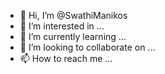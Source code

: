 - 👋 Hi, I’m @SwathiManikos
- 👀 I’m interested in ...
- 🌱 I’m currently learning ...
- 💞️ I’m looking to collaborate on ...
- 📫 How to reach me ...

<!---
SwathiManikos/SwathiManikos is a ✨ special ✨ repository because its `README.md` (this file) appears on your GitHub profile.
You can click the Preview link to take a look at your changes.
--->
